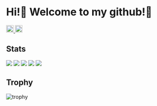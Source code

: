 # Hi!👋 Welcome to my github!🦊
<p align="left">
  <a href="https://github.com/KOYAMA-Yuya">
    <img height="20" src="https://komarev.com/ghpvc/?username=KOYAMA-Yuya" />
  </a>
  <a href="https://github.com/KOYAMA-Yuya">
    <img height="20" src="https://img.shields.io/github/followers/KOYAMA-Yuya?label=follow&logo=github&style=flat" />
  </a>
</p>

## Stats
![](http://github-profile-summary-cards.vercel.app/api/cards/profile-details?username=KOYAMA-Yuya&theme=gruvbox)
![](http://github-profile-summary-cards.vercel.app/api/cards/repos-per-language?username=KOYAMA-Yuya&theme=gruvbox)
![](http://github-profile-summary-cards.vercel.app/api/cards/most-commit-language?username=KOYAMA-Yuya&theme=gruvbox)
![](http://github-profile-summary-cards.vercel.app/api/cards/stats?username=KOYAMA-Yuya&theme=gruvbox)
![](http://github-profile-summary-cards.vercel.app/api/cards/productive-time?username=KOYAMA-Yuya&theme=gruvbox&utcOffset=9)

## Trophy
![trophy](https://github-profile-trophy.vercel.app/?username=KOYAMA-Yuya&theme=gruvbox)
